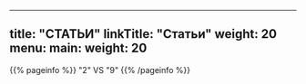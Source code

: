 
---
title: "СТАТЬИ"
linkTitle: "Статьи"
weight: 20
menu:
  main:
    weight: 20
---

{{% pageinfo %}}
"2" VS "9"
{{% /pageinfo %}}
